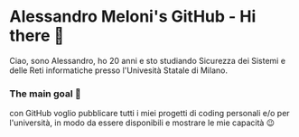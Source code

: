 # Alessandro Meloni's GitHub - Hi there 👋

Ciao, sono Alessandro, ho 20 anni e sto studiando Sicurezza dei Sistemi e delle Reti informatiche presso l'Univesità Statale di Milano.



### The main goal 🎯

con GitHub voglio pubblicare tutti i miei progetti di coding personali e/o per l'università, in modo da essere disponibili e mostrare le mie capacità :wink:

<!--
**melo222/melo222** is a ✨ _spec
